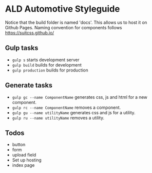 # ALD Automotive Styleguide

Notice that the build folder is named 'docs'. This allows us to host it on Github Pages.
Naming convention for components follows https://suitcss.github.io/

## Gulp tasks
- `gulp s` starts development server
- `gulp build` builds for development
- `gulp production` builds for production

## Generate tasks
- `gulp gc --name ComponentName` generates css, js and html for a new component.
- `gulp rc --name ComponentName` removes a component.
- `gulp gu --name utilityName` generates css and js for a utility.
- `gulp ru --name utilityName` removes a utility.

## Todos
- button
- form
- upload field
- Set up hosting
- index page
